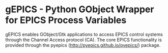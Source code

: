# gEPICS - Python GObject Wrapper for EPICS Process Variables

gEPICS enables GObject/Gtk applications to access EPICS control
systems through the Channel Access protocol (CA). The core EPICS 
functionality is provided through the pyepics (http://pyepics.github.io/pyepics/) package.


